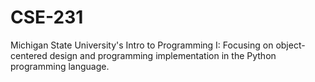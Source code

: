 # CSE-231
Michigan State University's Intro to Programming I: Focusing on object-centered design and programming implementation in the Python programming language.
